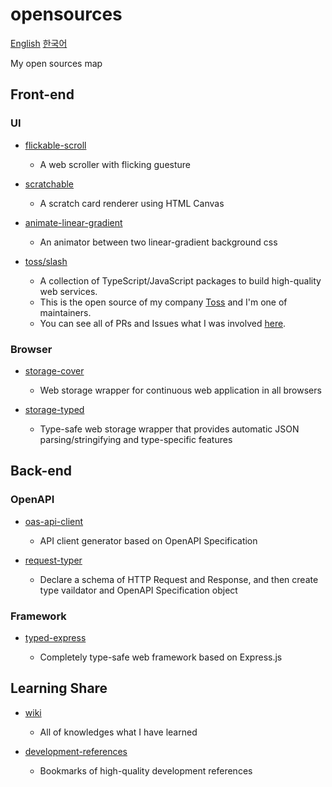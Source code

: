 # opensources

[English](./README.md) [한국어](./ko.md)

My open sources map

## Front-end

### UI

- [flickable-scroll](https://github.com/HoseungJang/flickable-scroll)

  - A web scroller with flicking guesture

- [scratchable](https://github.com/HoseungJang/scratchable)

  - A scratch card renderer using HTML Canvas

- [animate-linear-gradient](https://github.com/hoseungme/animate-linear-gradient)

  - An animator between two linear-gradient background css

- [toss/slash](https://github.com/toss/slash)

  - A collection of TypeScript/JavaScript packages to build high-quality web services.
  - This is the open source of my company [Toss](https://toss.im/en) and I'm one of maintainers.
  - You can see all of PRs and Issues what I was involved [here](https://github.com/toss/slash/issues?q=involves%3AHoseungJang).

### Browser

- [storage-cover](https://github.com/HoseungJang/storage-cover)

  - Web storage wrapper for continuous web application in all browsers

- [storage-typed](https://github.com/HoseungJang/storage-typed)

  - Type-safe web storage wrapper that provides automatic JSON parsing/stringifying and type-specific features

## Back-end

### OpenAPI

- [oas-api-client](https://github.com/HoseungJang/oas-api-client)

  - API client generator based on OpenAPI Specification

- [request-typer](https://github.com/HoseungJang/request-typer)

  - Declare a schema of HTTP Request and Response, and then create type vaildator and OpenAPI Specification object

### Framework

- [typed-express](https://github.com/HoseungJang/typed-express)

  - Completely type-safe web framework based on Express.js

## Learning Share

- [wiki](https://github.com/HoseungJang/wiki)

  - All of knowledges what I have learned

- [development-references](https://github.com/HoseungJang/development-references)

  - Bookmarks of high-quality development references
